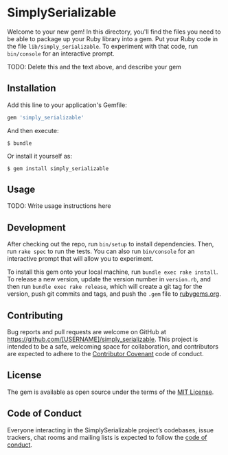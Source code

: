 # SimplySerializable

Welcome to your new gem! In this directory, you'll find the files you need to be able to package up your Ruby library into a gem. Put your Ruby code in the file `lib/simply_serializable`. To experiment with that code, run `bin/console` for an interactive prompt.

TODO: Delete this and the text above, and describe your gem

## Installation

Add this line to your application's Gemfile:

```ruby
gem 'simply_serializable'
```

And then execute:

    $ bundle

Or install it yourself as:

    $ gem install simply_serializable

## Usage

TODO: Write usage instructions here

## Development

After checking out the repo, run `bin/setup` to install dependencies. Then, run `rake spec` to run the tests. You can also run `bin/console` for an interactive prompt that will allow you to experiment.

To install this gem onto your local machine, run `bundle exec rake install`. To release a new version, update the version number in `version.rb`, and then run `bundle exec rake release`, which will create a git tag for the version, push git commits and tags, and push the `.gem` file to [rubygems.org](https://rubygems.org).

## Contributing

Bug reports and pull requests are welcome on GitHub at https://github.com/[USERNAME]/simply_serializable. This project is intended to be a safe, welcoming space for collaboration, and contributors are expected to adhere to the [Contributor Covenant](http://contributor-covenant.org) code of conduct.

## License

The gem is available as open source under the terms of the [MIT License](https://opensource.org/licenses/MIT).

## Code of Conduct

Everyone interacting in the SimplySerializable project’s codebases, issue trackers, chat rooms and mailing lists is expected to follow the [code of conduct](https://github.com/[USERNAME]/simply_serializable/blob/master/CODE_OF_CONDUCT.md).
